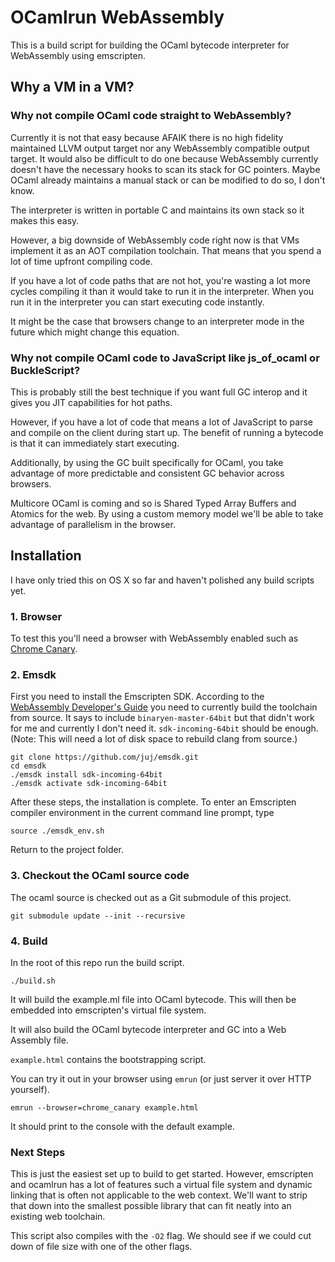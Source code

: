 # OCamlrun WebAssembly

This is a build script for building the OCaml bytecode interpreter for WebAssembly using emscripten.

## Why a VM in a VM?

### Why not compile OCaml code straight to WebAssembly?

Currently it is not that easy because AFAIK there is no high fidelity maintained LLVM output target nor any WebAssembly compatible output target. It would also be difficult to do one because WebAssembly currently doesn't have the necessary hooks to scan its stack for GC pointers. Maybe OCaml already maintains a manual stack or can be modified to do so, I don't know.

The interpreter is written in portable C and maintains its own stack so it makes this easy.

However, a big downside of WebAssembly code right now is that VMs implement it as an AOT compilation toolchain. That means that you spend a lot of time upfront compiling code.

If you have a lot of code paths that are not hot, you're wasting a lot more cycles compiling it than it would take to run it in the interpreter. When you run it in the interpreter you can start executing code instantly.

It might be the case that browsers change to an interpreter mode in the future which might change this equation.

### Why not compile OCaml code to JavaScript like js_of_ocaml or BuckleScript?

This is probably still the best technique if you want full GC interop and it gives you JIT capabilities for hot paths.

However, if you have a lot of code that means a lot of JavaScript to parse and compile on the client during start up. The benefit of running a bytecode is that it can immediately start executing.

Additionally, by using the GC built specifically for OCaml, you take advantage of more predictable and consistent GC behavior across browsers.

Multicore OCaml is coming and so is Shared Typed Array Buffers and Atomics for the web. By using a custom memory model we'll be able to take advantage of parallelism in the browser.

## Installation

I have only tried this on OS X so far and haven't polished any build scripts yet.

### 1. Browser

To test this you'll need a browser with WebAssembly enabled such as [Chrome Canary](https://www.google.com/chrome/browser/canary.html).

### 2. Emsdk

First you need to install the Emscripten SDK. According to the [WebAssembly Developer's Guide](http://webassembly.org/getting-started/developers-guide/) you need to currently build the toolchain from source. It says to include `binaryen-master-64bit` but that didn't work for me and currently I don't need it. `sdk-incoming-64bit` should be enough. (Note: This will need a lot of disk space to rebuild clang from source.)

```
git clone https://github.com/juj/emsdk.git
cd emsdk
./emsdk install sdk-incoming-64bit
./emsdk activate sdk-incoming-64bit
```

After these steps, the installation is complete. To enter an Emscripten compiler environment in the current command line prompt, type

```
source ./emsdk_env.sh
```

Return to the project folder.

### 3. Checkout the OCaml source code

The ocaml source is checked out as a Git submodule of this project.

```
git submodule update --init --recursive
```

### 4. Build

In the root of this repo run the build script.

```
./build.sh
```

It will build the example.ml file into OCaml bytecode. This will then be embedded into emscripten's virtual file system.

It will also build the OCaml bytecode interpreter and GC into a Web Assembly file.

`example.html` contains the bootstrapping script.

You can try it out in your browser using `emrun` (or just server it over HTTP yourself).

```
emrun --browser=chrome_canary example.html
```

It should print to the console with the default example.

### Next Steps

This is just the easiest set up to build to get started. However, emscripten and ocamlrun has a lot of features such a virtual file system and dynamic linking that is often not applicable to the web context. We'll want to strip that down into the smallest possible library that can fit neatly into an existing web toolchain.

This script also compiles with the `-O2` flag. We should see if we could cut down of file size with one of the other flags.

